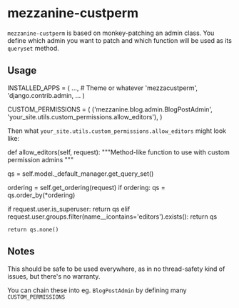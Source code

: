 mezzanine-custperm
==================

``mezzanine-custperm`` is based on monkey-patching an admin class. You define which
admin you want to patch and which function will be used as its ``queryset`` method.

Usage
-----

INSTALLED_APPS = (
    ..., # Theme or whatever
   'mezzacustperm',
   'django.contrib.admin,
   ...
)

CUSTOM_PERMISSIONS = (
   ('mezzanine.blog.admin.BlogPostAdmin', 'your_site.utils.custom_permissions.allow_editors'),
)

Then what `your_site.utils.custom_permissions.allow_editors` might look like:

def allow_editors(self, request):
  """Method-like function to use with custom permission admins
  """

  qs = self.model._default_manager.get_query_set()

  ordering = self.get_ordering(request)
  if ordering:
      qs = qs.order_by(*ordering)

  if request.user.is_superuser:
      return qs
  elif request.user.groups.filter(name__icontains='editors').exists():
      return qs

    return qs.none()

Notes
-----

This should be safe to be used everywhere, as in no thread-safety kind of issues, but there's no warranty.

You can chain these into eg. `BlogPostAdmin` by defining many `CUSTOM_PERMISSIONS`
